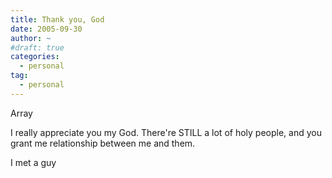 ```yaml
---
title: Thank you, God
date: 2005-09-30
author: ~
#draft: true
categories:
  - personal
tag:
  - personal
---
```




Array

I really appreciate you my God.
There're STILL a lot of holy people, and you grant me relationship between me and them.

I met a guy 



